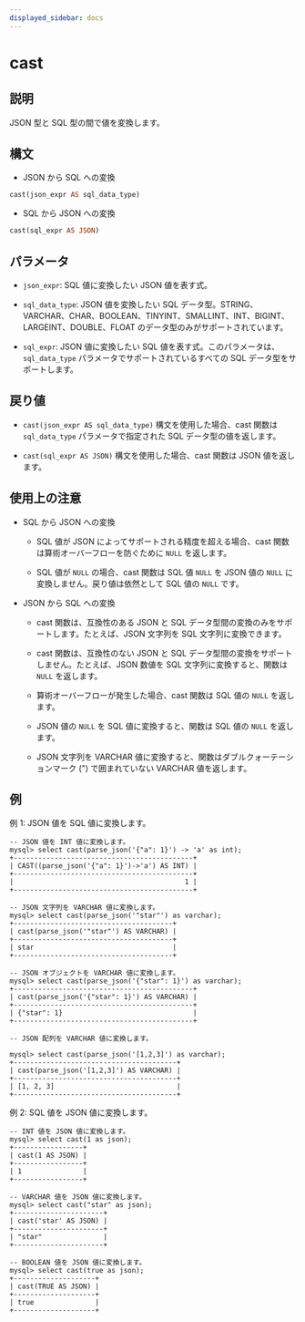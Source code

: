 ```yaml
---
displayed_sidebar: docs
---
```


# cast

## 説明

JSON 型と SQL 型の間で値を変換します。

## 構文

- JSON から SQL への変換

```Haskell
cast(json_expr AS sql_data_type)
```

- SQL から JSON への変換

```Haskell
cast(sql_expr AS JSON)
```

## パラメータ

- `json_expr`: SQL 値に変換したい JSON 値を表す式。

- `sql_data_type`: JSON 値を変換したい SQL データ型。STRING、VARCHAR、CHAR、BOOLEAN、TINYINT、SMALLINT、INT、BIGINT、LARGEINT、DOUBLE、FLOAT のデータ型のみがサポートされています。

- `sql_expr`: JSON 値に変換したい SQL 値を表す式。このパラメータは、`sql_data_type` パラメータでサポートされているすべての SQL データ型をサポートします。

## 戻り値

- `cast(json_expr AS sql_data_type)` 構文を使用した場合、cast 関数は `sql_data_type` パラメータで指定された SQL データ型の値を返します。

- `cast(sql_expr AS JSON)` 構文を使用した場合、cast 関数は JSON 値を返します。

## 使用上の注意

- SQL から JSON への変換

  - SQL 値が JSON によってサポートされる精度を超える場合、cast 関数は算術オーバーフローを防ぐために `NULL` を返します。

  - SQL 値が `NULL` の場合、cast 関数は SQL 値 `NULL` を JSON 値の `NULL` に変換しません。戻り値は依然として SQL 値の `NULL` です。

- JSON から SQL への変換

  - cast 関数は、互換性のある JSON と SQL データ型間の変換のみをサポートします。たとえば、JSON 文字列を SQL 文字列に変換できます。

  - cast 関数は、互換性のない JSON と SQL データ型間の変換をサポートしません。たとえば、JSON 数値を SQL 文字列に変換すると、関数は `NULL` を返します。

  - 算術オーバーフローが発生した場合、cast 関数は SQL 値の `NULL` を返します。

  - JSON 値の `NULL` を SQL 値に変換すると、関数は SQL 値の `NULL` を返します。

  - JSON 文字列を VARCHAR 値に変換すると、関数はダブルクォーテーションマーク (") で囲まれていない VARCHAR 値を返します。

## 例

例 1: JSON 値を SQL 値に変換します。

```plaintext
-- JSON 値を INT 値に変換します。
mysql> select cast(parse_json('{"a": 1}') -> 'a' as int);
+--------------------------------------------+
| CAST((parse_json('{"a": 1}')->'a') AS INT) |
+--------------------------------------------+
|                                          1 |
+--------------------------------------------+

-- JSON 文字列を VARCHAR 値に変換します。
mysql> select cast(parse_json('"star"') as varchar);
+---------------------------------------+
| cast(parse_json('"star"') AS VARCHAR) |
+---------------------------------------+
| star                                  |
+---------------------------------------+

-- JSON オブジェクトを VARCHAR 値に変換します。
mysql> select cast(parse_json('{"star": 1}') as varchar);
+--------------------------------------------+
| cast(parse_json('{"star": 1}') AS VARCHAR) |
+--------------------------------------------+
| {"star": 1}                                |
+--------------------------------------------+

-- JSON 配列を VARCHAR 値に変換します。

mysql> select cast(parse_json('[1,2,3]') as varchar);
+----------------------------------------+
| cast(parse_json('[1,2,3]') AS VARCHAR) |
+----------------------------------------+
| [1, 2, 3]                              |
+----------------------------------------+
```

例 2: SQL 値を JSON 値に変換します。

```plaintext
-- INT 値を JSON 値に変換します。
mysql> select cast(1 as json);
+-----------------+
| cast(1 AS JSON) |
+-----------------+
| 1               |
+-----------------+

-- VARCHAR 値を JSON 値に変換します。
mysql> select cast("star" as json);
+----------------------+
| cast('star' AS JSON) |
+----------------------+
| "star"               |
+----------------------+

-- BOOLEAN 値を JSON 値に変換します。
mysql> select cast(true as json);
+--------------------+
| cast(TRUE AS JSON) |
+--------------------+
| true               |
+--------------------+
```